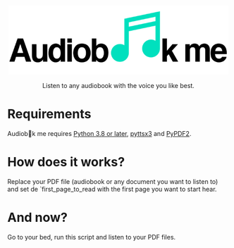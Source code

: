 <p align="center">
  <img width="500px" src="/img/logo.png">
</p>

<p align="center">
  Listen to any audiobook with the voice you like best.
</p>

<h1>
  Requirements
</h1>

Audiob🎵k me requires [Python 3.8 or later](https://www.python.org/downloads/), [pyttsx3](https://pyttsx3.readthedocs.io/en/latest/index.html) and [PyPDF2](http://mstamy2.github.io/PyPDF2/).

<h1>
  How does it works?
</h1>

Replace your PDF file (audiobook or any document you want to listen to) and set de `first_page_to_read with the first page you want to start hear.

<h1>
  And now?
</h1>

Go to your bed, run this script and listen to your PDF files.
